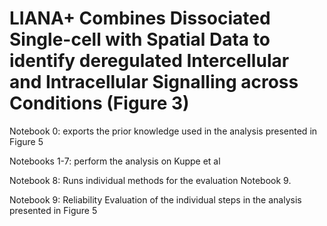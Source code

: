 # LIANA+ Combines Dissociated Single-cell with Spatial Data to identify deregulated Intercellular and Intracellular Signalling across Conditions (Figure 3)

Notebook 0: exports the prior knowledge used in the analysis presented in Figure 5

Notebooks 1-7: perform the analysis on Kuppe et al

Notebook 8: Runs individual methods for the evaluation Notebook 9.

Notebook 9: Reliability Evaluation of the individual steps in the analysis presented in Figure 5
